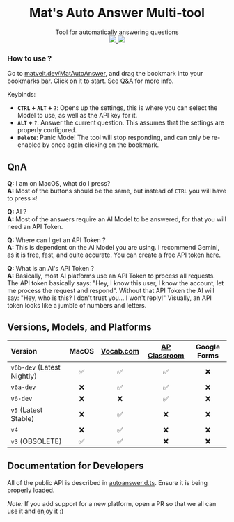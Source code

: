 <!-- 
BSD 2-Clause License

Copyright (c) 2025, Матвей Т <https://matveit.dev>

Redistribution and use in source and binary forms, with or without
modification, are permitted provided that the following conditions are met:

1. Redistributions of source code must retain the above copyright notice, this
   list of conditions and the following disclaimer.

2. Redistributions in binary form must reproduce the above copyright notice,
   this list of conditions and the following disclaimer in the documentation
   and/or other materials provided with the distribution.

THIS SOFTWARE IS PROVIDED BY THE COPYRIGHT HOLDERS AND CONTRIBUTORS "AS IS"
AND ANY EXPRESS OR IMPLIED WARRANTIES, INCLUDING, BUT NOT LIMITED TO, THE
IMPLIED WARRANTIES OF MERCHANTABILITY AND FITNESS FOR A PARTICULAR PURPOSE ARE
DISCLAIMED. IN NO EVENT SHALL THE COPYRIGHT HOLDER OR CONTRIBUTORS BE LIABLE
FOR ANY DIRECT, INDIRECT, INCIDENTAL, SPECIAL, EXEMPLARY, OR CONSEQUENTIAL
DAMAGES (INCLUDING, BUT NOT LIMITED TO, PROCUREMENT OF SUBSTITUTE GOODS OR
SERVICES; LOSS OF USE, DATA, OR PROFITS; OR BUSINESS INTERRUPTION) HOWEVER
CAUSED AND ON ANY THEORY OF LIABILITY, WHETHER IN CONTRACT, STRICT LIABILITY,
OR TORT (INCLUDING NEGLIGENCE OR OTHERWISE) ARISING IN ANY WAY OUT OF THE USE
OF THIS SOFTWARE, EVEN IF ADVISED OF THE POSSIBILITY OF SUCH DAMAGE.
-->

<h1 align = "center">
    <b>Mat's Auto Answer Multi-tool</b>
</h1>
<p align = "center">Tool for automatically answering questions<br>
    <a href="https://github.com/AtomicGamer9523/MatAutoAnswer/blob/main/LICENSE">
        <img src="https://img.shields.io/github/license/AtomicGamer9523/MatAutoAnswer?label=License&color=blue">
    </a> <a href="https://www.github.com/AtomicGamer9523">
        <img src="https://img.shields.io/github/followers/atomicgamer9523?label=AtomicGamer9523%20(Me)&style=social"/>
    </a>
</p>

### How to use ?

Go to [matveit.dev/MatAutoAnswer](https://matveit.dev/MatAutoAnswer),
and drag the bookmark into your bookmarks bar. Click on it to start.
See [Q&A](#qna) for more info.

Keybinds:

- **`CTRL` + `ALT` + `?`**: Opens up the settings,
this is where you can select the Model to use,
as well as the API key for it.
- **`ALT` + `?`**: Answer the current question.
This assumes that the settings are properly configured.
- **`Delete`**: Panic Mode! The tool will stop responding,
and can only be re-enabled by once again clicking on the bookmark.

## QnA

**Q:** I am on MacOS, what do I press?<br>
**A:** Most of the buttons should be the same,
but instead of `CTRL` you will have to press `⌘`!

**Q:** AI ?<br>
**A:** Most of the answers require an AI Model to be answered,
for that you will need an API Token.

**Q:** Where can I get an API Token ?<br>
**A:** This is dependent on the AI Model you are using.
I recommend Gemini, as it is free, fast, and quite accurate.
You can create a free API token [here](https://aistudio.google.com/app/apikey).

**Q:** What is an AI's API Token ?<br>
**A:** Basically, most AI platforms use an API Token to process all requests.
The API token basically says: "Hey, I know this user, I know the account,
let me process the request and respond". Without that API Token the AI will say:
"Hey, who is this? I don't trust you... I won't reply!"
Visually, an API token looks like a jumble of numbers and letters.

## Versions, Models, and Platforms

| Version | MacOS | [Vocab.com](https://vocab.com) | [AP Classroom](https://apclassroom.collegeboard.org) | Google Forms |
| :-- | :-: | :-: | :-: | :-: |
| `v6b-dev` (Latest Nightly) | ✅ | ✅ | ✅ | ❌ |
| `v6a-dev` | ❌ | ✅ | ✅ | ❌ |
| `v6-dev` | ❌ | ❌ | ✅ | ❌ |
| `v5` (Latest Stable) | ❌ | ✅ | ❌ | ❌ |
| `v4` | ❌ | ✅ | ❌ | ❌ |
| `v3` (OBSOLETE) | ✅ | ✅ | ❌ | ❌ |

## Documentation for Developers

All of the public API is described in [autoanswer.d.ts](./autoanswer.d.ts).
Ensure it is being properly loaded.

_Note:_ If you add support for a new platform,
open a PR so that we all can use it and enjoy it :)
